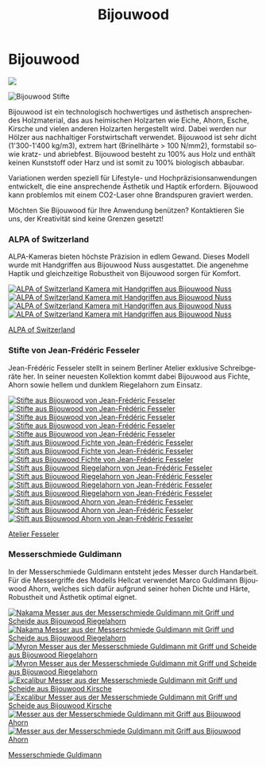 ﻿---
lang: de
title: 'Bijouwood'
order: 4
---

<div class="full-width-kenburns">
<div class="wrap-bg-image">

# Bijouwood

![](/assets/images/arrow-d-white.svg)

</div>
<img srcset="/assets/images/bijouwood/Stifte3.jpg"
     src="/assets/images/bijouwood/Stifte3.jpg" alt="Bijouwood Stifte">
</div>

<div class="full-width-grey">
<div class="wrap -cols2">

Bijouwood ist ein technologisch hochwertiges und ästhetisch ansprechendes Holzmaterial, das aus heimischen Holzarten wie Eiche, Ahorn, Esche, Kirsche und vielen anderen Holzarten hergestellt wird. Dabei werden nur Hölzer aus nachhaltiger Forstwirtschaft verwendet. Bijouwood ist sehr dicht (1'300-1'400 kg/m3), extrem hart (Brinellhärte > 100 N/mm2), formstabil sowie kratz- und abriebfest. Bijouwood besteht zu 100% aus Holz und enthält keinen Kunststoff oder Harz und ist somit zu 100% biologisch abbaubar.

Variationen werden speziell für Lifestyle- und Hochpräzisionsanwendungen entwickelt, die eine ansprechende Ästhetik und Haptik erfordern. Bijouwood kann problemlos mit einem CO2-Laser ohne Brandspuren graviert werden.

Möchten Sie Bijouwood für Ihre Anwendung benützen? Kontaktieren Sie uns, der Kreativität sind keine Grenzen gesetzt!

</div>
</div>

<div class="full-width">
<div class="wrap">

### ALPA of Switzerland

ALPA-Kameras bieten höchste Präzision in edlem Gewand. Dieses Modell wurde mit Handgriffen aus Bijouwood Nuss ausgestattet. Die angenehme Haptik und gleichzeitige Robustheit von Bijouwood sorgen für Komfort.

<div class="picturegallery">
      <a href="/assets/images/bijouwood/ALPA1.jpg">
          <img src="/assets/images/bijouwood/ALPA1.jpg" alt="ALPA of Switzerland Kamera mit Handgriffen aus Bijouwood Nuss">
      </a>
      <a href="/assets/images/bijouwood/ALPA2.jpg">
          <img src="/assets/images/bijouwood/ALPA2.jpg" alt="ALPA of Switzerland Kamera mit Handgriffen aus Bijouwood Nuss">
      </a>
      <a href="/assets/images/bijouwood/ALPA3.jpg">
          <img src="/assets/images/bijouwood/ALPA3.jpg" alt="ALPA of Switzerland Kamera mit Handgriffen aus Bijouwood Nuss">
      </a>
      <a href="/assets/images/bijouwood/ALPA4.jpg">
          <img src="/assets/images/bijouwood/ALPA4.jpg" alt="ALPA of Switzerland Kamera mit Handgriffen aus Bijouwood Nuss">
      </a>
</div>

[ALPA of Switzerland](https://www.alpa.ch/de)

</div>
</div>

<div class="full-width-grey">
<div class="wrap">

### Stifte von Jean-Frédéric Fesseler

Jean-Frédéric Fesseler stellt in seinem Berliner Atelier exklusive Schreibgeräte her. In seiner neuesten Kollektion kommt dabei Bijouwood aus Fichte, Ahorn sowie hellem und dunklem Riegelahorn zum Einsatz.

<div class="picturegallery">
      <a href="/assets/images/bijouwood/Stifte1.jpg">
          <img src="/assets/images/bijouwood/Stifte1.jpg" alt="Stifte aus Bijouwood von Jean-Frédéric Fesseler">
      </a>
      <a href="/assets/images/bijouwood/Stifte7.jpg">
          <img src="/assets/images/bijouwood/Stifte7.jpg" alt="Stifte aus Bijouwood von Jean-Frédéric Fesseler">
      </a>
      <a href="/assets/images/bijouwood/Stifte2.jpg">
          <img src="/assets/images/bijouwood/Stifte2.jpg" alt="Stifte aus Bijouwood von Jean-Frédéric Fesseler">
      </a>
      <a href="/assets/images/bijouwood/Stifte4.jpg">
          <img src="/assets/images/bijouwood/Stifte4.jpg" alt="Stifte aus Bijouwood von Jean-Frédéric Fesseler">
      </a>
      <a href="/assets/images/bijouwood/Stifte5.jpg">
          <img src="/assets/images/bijouwood/Stifte5.jpg" alt="Stifte aus Bijouwood von Jean-Frédéric Fesseler">
      </a>
      <a href="/assets/images/bijouwood/Spruce_kurz_dick.jpg">
          <img src="/assets/images/bijouwood/Spruce_kurz_dick.jpg" alt="Stift aus Bijouwood Fichte von Jean-Frédéric Fesseler">
      </a>
      <a href="/assets/images/bijouwood/Spruce_lang_dunn.jpg">
          <img src="/assets/images/bijouwood/Spruce_lang_dunn.jpg" alt="Stift aus Bijouwood Fichte von Jean-Frédéric Fesseler">
      </a>
      <a href="/assets/images/bijouwood/Spruce_mittel_dick.jpg">
          <img src="/assets/images/bijouwood/Spruce_mittel_dick.jpg" alt="Stift aus Bijouwood Fichte von Jean-Frédéric Fesseler">
      </a>
      <a href="/assets/images/bijouwood/Figured_maple_light_dick.jpg">
          <img src="/assets/images/bijouwood/Figured_maple_light_dick.jpg" alt="Stift aus Bijouwood Riegelahorn von Jean-Frédéric Fesseler">
      </a>
      <a href="/assets/images/bijouwood/Figured_maple_light_kurz.jpg">
          <img src="/assets/images/bijouwood/Figured_maple_light_kurz.jpg" alt="Stift aus Bijouwood Riegelahorn von Jean-Frédéric Fesseler">
      </a>
      <a href="/assets/images/bijouwood/Figured_maple_light_lang.jpg">
          <img src="/assets/images/bijouwood/Figured_maple_light_lang.jpg" alt="Stift aus Bijouwood Riegelahorn von Jean-Frédéric Fesseler">
      </a>
      <a href="/assets/images/bijouwood/Figured_maple_dark_dick.jpg">
          <img src="/assets/images/bijouwood/Figured_maple_dark_dick.jpg" alt="Stift aus Bijouwood Riegelahorn von Jean-Frédéric Fesseler">
      </a>
      <a href="/assets/images/bijouwood/Maple_kurz.jpg">
          <img src="/assets/images/bijouwood/Maple_kurz.jpg" alt="Stift aus Bijouwood Ahorn von Jean-Frédéric Fesseler">
      </a>
      <a href="/assets/images/bijouwood/Maple_lang_dick.jpg">
          <img src="/assets/images/bijouwood/Maple_lang_dick.jpg" alt="Stift aus Bijouwood Ahorn von Jean-Frédéric Fesseler">
      </a>
      <a href="/assets/images/bijouwood/Maple_lang_dunn.jpg">
          <img src="/assets/images/bijouwood/Maple_lang_dunn.jpg" alt="Stift aus Bijouwood Ahorn von Jean-Frédéric Fesseler">
      </a>
</div>

[Atelier Fesseler](https://atelierfesseler.de)

</div>
</div>

<div class="full-width">
<div class="wrap">

### Messerschmiede Guldimann

In der Messerschmiede Guldimann entsteht jedes Messer durch Handarbeit. Für die Messergriffe des Modells Hellcat verwendet Marco Guldimann Bijouwood Ahorn, welches sich dafür aufgrund seiner hohen Dichte und Härte, Robustheit und Ästhetik optimal eignet.

<div class="picturegallery">
      <a href="/assets/images/bijouwood/GuldimannMesser5.jpg">
          <img src="/assets/images/bijouwood/GuldimannMesser5.jpg" alt="Nakama Messer aus der Messerschmiede Guldimann mit Griff und Scheide aus Bijouwood Riegelahorn">
      </a>
      <a href="/assets/images/bijouwood/GuldimannMesser6.jpg">
          <img src="/assets/images/bijouwood/GuldimannMesser6.jpg" alt="Nakama Messer aus der Messerschmiede Guldimann mit Griff und Scheide aus Bijouwood Riegelahorn">
      </a>
      <a href="/assets/images/bijouwood/GuldimannMesser7.jpg">
          <img src="/assets/images/bijouwood/GuldimannMesser7.jpg" alt="Myron Messer aus der Messerschmiede Guldimann mit Griff und Scheide aus Bijouwood Riegelahorn">
      </a>
      <a href="/assets/images/bijouwood/GuldimannMesser8.jpg">
          <img src="/assets/images/bijouwood/GuldimannMesser8.jpg" alt="Myron Messer aus der Messerschmiede Guldimann mit Griff und Scheide aus Bijouwood Riegelahorn">
      </a>
      <a href="/assets/images/bijouwood/GuldimannMesser9.jpg">
          <img src="/assets/images/bijouwood/GuldimannMesser9.jpg" alt="Excalibur Messer aus der Messerschmiede Guldimann mit Griff und Scheide aus Bijouwood Kirsche">
      </a>
      <a href="/assets/images/bijouwood/GuldimannMesse10.jpg">
          <img src="/assets/images/bijouwood/GuldimannMesse10.jpg" alt="Excalibur Messer aus der Messerschmiede Guldimann mit Griff und Scheide aus Bijouwood Kirsche">
      </a>
      <a href="/assets/images/bijouwood/GuldimannMesserBijouwood1.jpg">
          <img src="/assets/images/bijouwood/GuldimannMesserBijouwood1.jpg" alt="Messer aus der Messerschmiede Guldimann mit Griff aus Bijouwood Ahorn">
      </a>
      <a href="/assets/images/bijouwood/GuldimannMesserBijouwood3.jpg">
          <img src="/assets/images/bijouwood/GuldimannMesserBijouwood3.jpg" alt="Messer aus der Messerschmiede Guldimann mit Griff aus Bijouwood Ahorn">
      </a>
</div>

[Messerschmiede Guldimann](https://dasmesser.ch/2019/07/hellcat/#more-2021)

</div>
</div>
